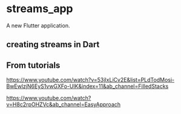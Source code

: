 # streams_app

A new Flutter application.

## creating streams in Dart

## From tutorials

https://www.youtube.com/watch?v=53jIxLiCv2E&list=PLdTodMosi-BwEwlzjN6EyS1vwGXFo-UlK&index=11&ab_channel=FilledStacks

https://www.youtube.com/watch?v=H8c2rpOHZVc&ab_channel=EasyApproach